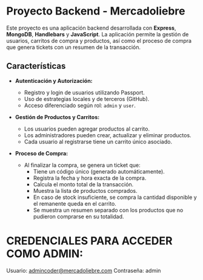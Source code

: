 # Proyecto Backend - Mercadoliebre

Este proyecto es una aplicación backend desarrollada con **Express**, **MongoDB**, **Handlebars** y **JavaScript**. La aplicación permite la gestión de usuarios, carritos de compra y productos, así como el proceso de compra que genera tickets con un resumen de la transacción.

## Características

- **Autenticación y Autorización:**  
  - Registro y login de usuarios utilizando Passport.
  - Uso de estrategias locales y de terceros (GitHub).
  - Acceso diferenciado según rol: `admin` y `user`.

- **Gestión de Productos y Carritos:**  
  - Los usuarios pueden agregar productos al carrito.
  - Los administradores pueden crear, actualizar y eliminar productos.
  - Cada usuario al registrarse tiene un carrito único asociado.

- **Proceso de Compra:**  
  - Al finalizar la compra, se genera un ticket que:
    - Tiene un código único (generado automáticamente).
    - Registra la fecha y hora exacta de la compra.
    - Calcula el monto total de la transacción.
    - Muestra la lista de productos comprados.
    - En caso de stock insuficiente, se compra la cantidad disponible y el remanente queda en el carrito.
    - Se muestra un resumen separado con los productos que no pudieron comprarse en su totalidad.


# CREDENCIALES PARA ACCEDER COMO ADMIN:
Usuario: admincoder@mercadoliebre.com
Contraseña: admin
